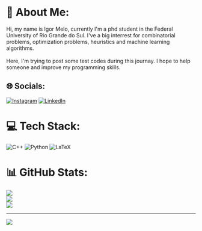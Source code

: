 # 💫 About Me:
Hi, my name is Igor Melo, currently I'm a phd student in the Federal University of Rio Grande do Sul. I've a big interrest for combinatorial problems, optimization problems, heuristics and machine learning algorithms. <br><br>Here, I'm trying to post some test codes during this journay. I hope to help someone and improve my programming skills.


## 🌐 Socials:
[![Instagram](https://img.shields.io/badge/Instagram-%23E4405F.svg?logo=Instagram&logoColor=white)](https://instagram.com/https://www.instagram.com/igor.eduu/) [![LinkedIn](https://img.shields.io/badge/LinkedIn-%230077B5.svg?logo=linkedin&logoColor=white)](https://linkedin.com/in/https://www.linkedin.com/in/igor-eduardo-santos-de-melo-97362813b/) 

# 💻 Tech Stack:
![C++](https://img.shields.io/badge/c++-%2300599C.svg?style=for-the-badge&logo=c%2B%2B&logoColor=white) ![Python](https://img.shields.io/badge/python-3670A0?style=for-the-badge&logo=python&logoColor=ffdd54) ![LaTeX](https://img.shields.io/badge/latex-%23008080.svg?style=for-the-badge&logo=latex&logoColor=white)
# 📊 GitHub Stats:
![](https://github-readme-stats.vercel.app/api?username=IgorESMelo&theme=dark&hide_border=false&include_all_commits=false&count_private=false)<br/>
![](https://github-readme-streak-stats.herokuapp.com/?user=IgorESMelo&theme=dark&hide_border=false)<br/>
![](https://github-readme-stats.vercel.app/api/top-langs/?username=IgorESMelo&theme=dark&hide_border=false&include_all_commits=false&count_private=false&layout=compact)

---
[![](https://visitcount.itsvg.in/api?id=IgorESMelo&icon=0&color=0)](https://visitcount.itsvg.in)

<!-- Proudly created with GPRM ( https://gprm.itsvg.in ) -->
